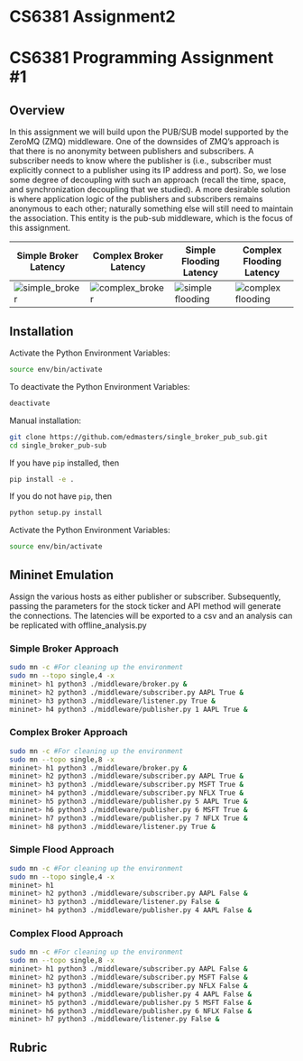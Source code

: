 # CS6381 Assignment2


# CS6381 Programming Assignment #1

## Overview
In this assignment we will build upon the PUB/SUB model supported by the ZeroMQ (ZMQ) middleware. 
One of the downsides of ZMQ’s approach is that there is no anonymity between publishers and subscribers. 
A subscriber needs to know where the publisher is (i.e., subscriber must explicitly connect to a publisher using its IP address and port). 
So, we lose some degree of decoupling with such an approach (recall the time, space, and synchronization decoupling that we studied). 
A more desirable solution is where application logic of the publishers and subscribers remains anonymous to each other; 
naturally something else will still need to maintain the association. 
This entity is the pub-sub middleware, which is the focus of this assignment. 

| Simple Broker Latency                                                                                                    | Complex Broker Latency                                                                                                     | Simple Flooding Latency                                                                                                      | Complex Flooding Latency                                                                                                       |
|--------------------------------------------------------------------------------------------------------------------------|---------------------------------------------------------------------------------------------------------------------------|------------------------------------------------------------------------------------------------------------------------------|--------------------------------------------------------------------------------------------------------------------------------|
| ![simple_broker](https://github.com/edmasters/single_broker_pub_sub/blob/automated-local-host/results/simple_broker.png) | ![complex_broker](https://github.com/edmasters/single_broker_pub_sub/blob/automated-local-host/results/complex_broker.png) | ![simple flooding](https://github.com/edmasters/single_broker_pub_sub/blob/automated-local-host/results/simple_flooding.png) | ![complex flooding](https://github.com/edmasters/single_broker_pub_sub/blob/automated-local-host/results/complex_flooding.png) |

## Installation
Activate the Python Environment Variables:
```bash
source env/bin/activate
```

To deactivate the Python Environment Variables:
```bash
deactivate
```

Manual installation: 
```bash
git clone https://github.com/edmasters/single_broker_pub_sub.git
cd single_broker_pub-sub
```

If you have `pip` installed, then
```bash
pip install -e .
```

If you do not have `pip`, then
```bash
python setup.py install
```
Activate the Python Environment Variables:
```bash
source env/bin/activate
```
## Mininet Emulation
Assign the various hosts as either publisher or subscriber. 
Subsequently, passing the parameters for the stock ticker and API method will generate the connections.
The latencies will be exported to a csv and an analysis can be replicated with offline_analysis.py

### Simple Broker Approach
```bash
sudo mn -c #For cleaning up the environment
sudo mn --topo single,4 -x
mininet> h1 python3 ./middleware/broker.py &
mininet> h2 python3 ./middleware/subscriber.py AAPL True &
mininet> h3 python3 ./middleware/listener.py True &
mininet> h4 python3 ./middleware/publisher.py 1 AAPL True &
```

### Complex Broker Approach
```bash
sudo mn -c #For cleaning up the environment
sudo mn --topo single,8 -x
mininet> h1 python3 ./middleware/broker.py &
mininet> h2 python3 ./middleware/subscriber.py AAPL True &
mininet> h3 python3 ./middleware/subscriber.py MSFT True &
mininet> h4 python3 ./middleware/subscriber.py NFLX True &
mininet> h5 python3 ./middleware/publisher.py 5 AAPL True &
mininet> h6 python3 ./middleware/publisher.py 6 MSFT True &
mininet> h7 python3 ./middleware/publisher.py 7 NFLX True &
mininet> h8 python3 ./middleware/listener.py True &
```

### Simple Flood Approach
```bash
sudo mn -c #For cleaning up the environment
sudo mn --topo single,4 -x
mininet> h1
mininet> h2 python3 ./middleware/subscriber.py AAPL False &
mininet> h3 python3 ./middleware/listener.py False &
mininet> h4 python3 ./middleware/publisher.py 4 AAPL False &
```

### Complex Flood Approach
```bash
sudo mn -c #For cleaning up the environment
sudo mn --topo single,8 -x
mininet> h1 python3 ./middleware/subscriber.py AAPL False &
mininet> h2 python3 ./middleware/subscriber.py MSFT False &
mininet> h3 python3 ./middleware/subscriber.py NFLX False &
mininet> h4 python3 ./middleware/publisher.py 4 AAPL False &
mininet> h5 python3 ./middleware/publisher.py 5 MSFT False &
mininet> h6 python3 ./middleware/publisher.py 6 NFLX False &
mininet> h7 python3 ./middleware/listener.py False &
```

## Rubric

